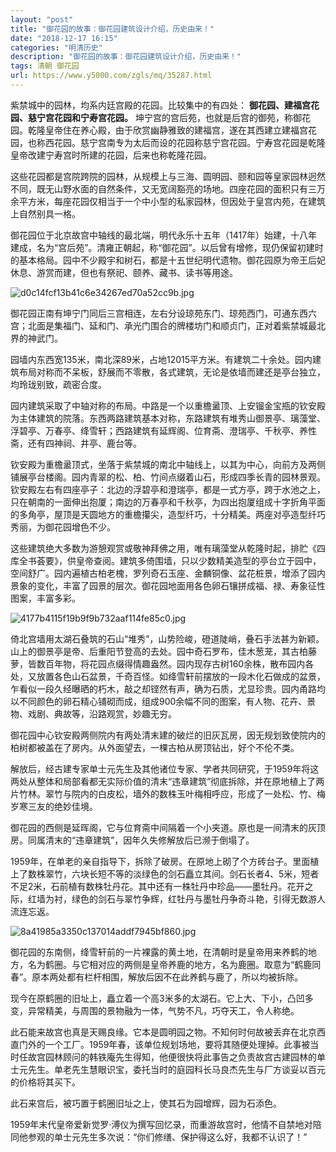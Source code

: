 ```yaml
---
layout: "post"
title: "御花园的故事：御花园建筑设计介绍，历史由来！"
date: "2018-12-17 16:15"
categories: "明清历史"
description: "御花园的故事：御花园建筑设计介绍，历史由来！"
tags: 清朝 御花园
url: https://www.y5000.com/zgls/mq/35287.html
---
```






紫禁城中的园林，均系内廷宫殿的花园。比较集中的有四处： **御花园、建福宫花园、慈宁宫花园和宁寿宫花园。**
坤宁宫的宫后苑，也就是后宫的御苑，称御花园。乾隆皇帝住在养心殿，由于欣赏幽静雅致的建福宫，遂在其西建立建福宫花园，也称西花园。慈宁宫南专为太后而设的花园称慈宁宫花园。宁寿宫花园是乾隆皇帝改建宁寿宫时所建的花园，后来也称乾隆花园。

这些花园都是宫院跨院的园林，从规模上与三海、圆明园、颐和园等皇家园林迥然不同，既无山野水面的自然条件，又无宽阔豁亮的场地。四座花园的面积只有三万余平方米，每座花园仅相当于一个中小型的私家园林，但因处于皇宫内苑，在建筑上自然别具一格。

御花园位于北京故宫中轴线的最北端，明代永乐十五年（1417年）始建，十八年建成，名为“宫后苑”。清雍正朝起，称“御花园”。以后曾有增修，现仍保留初建时的基本格局。园中不少殿宇和树石，都是十五世纪明代遗物。御花园原为帝王后妃休息、游赏而建，但也有祭祀、颐养、藏书、读书等用途。

![d0c14fcf13b41c6e34267ed70a52cc9b.jpg](https://img.y5000.com/uploads/allimg/181022/d0c14fcf13b41c6e34267ed70a52cc9b.jpg)

御花园正南有坤宁门同后三宫相连，左右分设琼苑东门、琼苑西门，可通东西六宫；北面是集福门、延和门、承光门围合的牌楼坊门和顺贞门，正对着紫禁城最北界的神武门。

园墙内东西宽135米，南北深89米，占地12015平方米。有建筑二十余处。园内建筑布局对称而不呆板，舒展而不零散，各式建筑，无论是依墙而建还是亭台独立，均玲珑别致，疏密合度。

园内建筑采取了中轴对称的布局。中路是一个以重檐盝顶、上安镏金宝瓶的钦安殿为主体建筑的院落。东西两路建筑基本对称，东路建筑有堆秀山御景亭、璃藻堂、浮碧亭、万春亭、绛雪轩；西路建筑有延辉阁、位育斋、澄瑞亭、千秋亭、养性斋，还有四神祠、井亭、鹿台等。

钦安殿为重檐盝顶式，坐落于紫禁城的南北中轴线上，以其为中心，向前方及两侧铺展亭台楼阁。园内青翠的松、柏、竹间点缀着山石，形成四季长青的园林景观。钦安殿左右有四座亭子：北边的浮碧亭和澄瑞亭，都是一式方亭，跨于水池之上，只在朝南的一面伸出抱厦；南边的万春亭和千秋亭，为四出抱厦组成十字折角平面的多角亭，屋顶是天圆地方的重檐攥尖，造型纤巧，十分精美。两座对亭造型纤巧秀丽，为御花园增色不少。

这些建筑绝大多数为游憩观赏或敬神拜佛之用，唯有璃藻堂从乾隆时起，排贮《四库全书荟要》，供皇帝查阅。建筑多倚围墙，只以少数精美造型的亭台立于园中，空间舒广。园内遍植古柏老槐，罗列奇石玉座、金麟铜像、盆花桩景，增添了园内景象的变化，丰富了园景的层次。御花园地面用各色卵石镶拼成福、禄、寿象征性图案，丰富多彩。

![4177b4115f19b9f9b732aaf114fe85c0.jpg](https://img.y5000.com/uploads/allimg/181022/4177b4115f19b9f9b732aaf114fe85c0.jpg)

倚北宫墙用太湖石叠筑的石山“堆秀”，山势险峻，磴道陡峭，叠石手法甚为新颖。山上的御景亭是帝、后重阳节登高的去处。园中奇石罗布，佳木葱茏，其古柏藤萝，皆数百年物，将花园点缀得情趣盎然。园内现存古树160余株，散布园内各处，又放置各色山石盆景，千奇百怪。如绛雪轩前摆放的一段木化石做成的盆景，乍看似一段久经曝晒的朽木，敲之却铿然有声，确为石质，尤显珍贵。园内甬路均以不同颜色的卵石精心铺砌而成，组成900余幅不同的图案，有人物、花卉、景物、戏剧、典故等，沿路观赏，妙趣无穷。

御花园中心钦安殿两侧院内有两处清末建的破烂的旧灰瓦房，因无规划致使院内的柏树都被盖在了房内。从外面望去，一棵古柏从房顶钻出，好个不伦不类。

解放后，经古建专家单士元先生及其他诸位专家、学者共同研究，于1959年将这两处从整体和局部看都无实际价值的清末“违章建筑”彻底拆除，并在原地植上了两片竹林。翠竹与院内的白皮松，墙外的数株玉叶梅相呼应，形成了一处松、竹、梅岁寒三友的绝妙佳境。

御花园的西侧是延晖阁，它与位育斋中间隔着一个小夹道。原也是一间清末的灰顶房。同属清末的“违章建筑”，因年久失修解放后已濒于倒塌了。

1959年，在单老的亲自指导下，拆除了破房。在原地上砌了个方砖台子。里面植上了数株翠竹，六块长短不等的淡绿色的剑石矗立其间。剑石长者4、5米，短者不足2米，石前植有数株牡丹花。其中还有一株牡丹中珍品——墨牡丹。花开之际，红墙为衬，绿色的剑石与翠竹争辉，红牡丹与墨牡丹争奇斗艳，引得无数游人流连忘返。

![8a41985a3350c137014addf7945bf860.jpg](https://img.y5000.com/uploads/allimg/181022/8a41985a3350c137014addf7945bf860.jpg)

御花园的东南侧，绛雪轩前的一片裸露的黄土地，在清朝时是皇帝用来养鹤的地方，名为鹤圈。与它相对应的两侧是皇帝养鹿的地方，名为鹿圈。取意为“鹤鹿同春”。原本两处都有栏杆相围，解放后因不在此养鹤与鹿了，所以均被拆除。

现今在原鹤圈的旧址上，矗立着一个高3米多的太湖石。它上大、下小，凸凹多变，异常精美，与周围的景物融为一体，气势不凡，巧夺天工，令人称绝。

此石能来故宫也真是天赐良缘。它本是圆明园之物。不知何时何故被丢弃在北京西直门外的一个工厂。1959年春，该单位规划场地，要将其随便处理掉。此事被当时任故宫园林顾问的韩铁庵先生得知，他便很快将此事告之负责故宫古建园林的单士元先生。单老先生慧眼识宝，委托当时的庭园科长马良杰先生与厂方谈妥以百元的价格将其买下。

此石来宫后，被巧置于鹤圈旧址之上，使其石为园增辉，园为石添色。

1959年末代皇帝爱新觉罗·溥仪为撰写回忆录，而重游故宫时，他情不自禁地对陪同他参观的单士元先生多次说：“你们修缮、保护得这么好，我都不认识了！”
